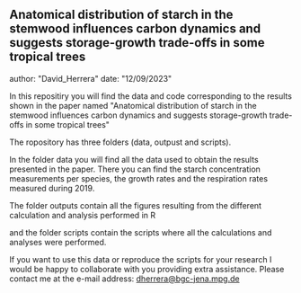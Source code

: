 ## Anatomical distribution of starch in the stemwood influences carbon dynamics and suggests storage-growth trade-offs in some tropical trees

author: "David_Herrera"
date: "12/09/2023"

In this repositiry you will find the data and code corresponding to the results shown in the paper named "Anatomical distribution of starch in the stemwood influences carbon dynamics and suggests storage-growth trade-offs in some tropical trees"

The ropository has three folders (data, outpust and scripts). 

In the folder data you will find all the data used to obtain the results presented in the paper. There you can find the starch concentration measurements per species, the growth rates and the respiration rates measured during 2019. 

The folder outputs contain all the figures resulting from the different calculation and analysis performed in R

and the folder scripts contain the scripts where all the calculations and analyses were performed. 

If you want to use this data or reproduce the scripts for your research I would be happy to collaborate with you providing extra assistance. Please contact me at the e-mail address: dherrera@bgc-jena.mpg.de

